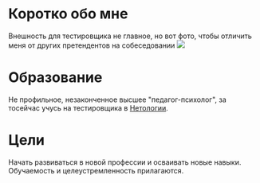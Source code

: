 # Коротко обо мне

Внешность для тестировщика не главное, но вот фото, чтобы отличить меня от других претендентов на собеседовании ![](https://sun9-north.userapi.com/sun9-80/s/v1/if2/8tfU4nn6FS5k5njMi-aKY73Fi8ttgyQJ2QlhkKC1vQJtmxG_XnN66b8SVeOwkRP3aIQepDflWm-T9kfcNVuwvEe1.jpg?size=1194x1902&quality=96&type=album)


# Образование

Не профильное, незаконченное высшее "педагог-психолог", за тосейчас учусь на тестировщика в [Нетологии](https://netology.ru/programs/qa).

# Цели

Начать развиваться в новой профессии и осваивать новые навыки. Обучаемость и целеустремленность прилагаются.
